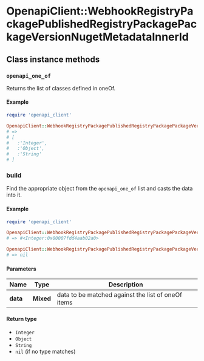 # OpenapiClient::WebhookRegistryPackagePublishedRegistryPackagePackageVersionNugetMetadataInnerId

## Class instance methods

### `openapi_one_of`

Returns the list of classes defined in oneOf.

#### Example

```ruby
require 'openapi_client'

OpenapiClient::WebhookRegistryPackagePublishedRegistryPackagePackageVersionNugetMetadataInnerId.openapi_one_of
# =>
# [
#   :'Integer',
#   :'Object',
#   :'String'
# ]
```

### build

Find the appropriate object from the `openapi_one_of` list and casts the data into it.

#### Example

```ruby
require 'openapi_client'

OpenapiClient::WebhookRegistryPackagePublishedRegistryPackagePackageVersionNugetMetadataInnerId.build(data)
# => #<Integer:0x00007fdd4aab02a0>

OpenapiClient::WebhookRegistryPackagePublishedRegistryPackagePackageVersionNugetMetadataInnerId.build(data_that_doesnt_match)
# => nil
```

#### Parameters

| Name | Type | Description |
| ---- | ---- | ----------- |
| **data** | **Mixed** | data to be matched against the list of oneOf items |

#### Return type

- `Integer`
- `Object`
- `String`
- `nil` (if no type matches)

